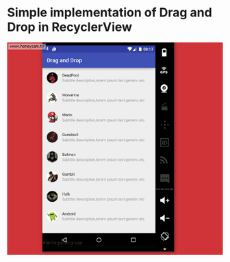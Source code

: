 # Simple implementation of Drag and Drop in RecyclerView
![alt tag](https://raw.githubusercontent.com/AleBarreto/DragRecyclerView/master/app/Honeycam%202016-01-15%2011-17-30.gif)
